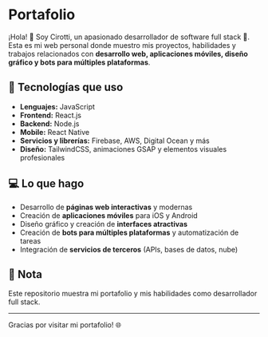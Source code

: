 # Portafolio

¡Hola! 👋 Soy Cirotti, un apasionado desarrollador de software full stack 🚀.  
Esta es mi web personal donde muestro mis proyectos, habilidades y trabajos relacionados con **desarrollo web, aplicaciones móviles, diseño gráfico y bots para múltiples plataformas**.

## 🌟 Tecnologías que uso
- **Lenguajes:** JavaScript  
- **Frontend:** React.js  
- **Backend:** Node.js  
- **Mobile:** React Native  
- **Servicios y librerías:** Firebase, AWS, Digital Ocean y más  
- **Diseño:** TailwindCSS, animaciones GSAP y elementos visuales profesionales

## 💻 Lo que hago
- Desarrollo de **páginas web interactivas** y modernas  
- Creación de **aplicaciones móviles** para iOS y Android  
- Diseño gráfico y creación de **interfaces atractivas**  
- Creación de **bots para múltiples plataformas** y automatización de tareas  
- Integración de **servicios de terceros** (APIs, bases de datos, nube)

## 🚀 Nota
Este repositorio muestra mi portafolio y mis habilidades como desarrollador full stack.  

---

Gracias por visitar mi portafolio! 🌐
